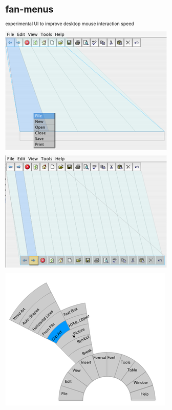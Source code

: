 # fan-menus
experimental UI to improve desktop mouse interaction speed


![Image of Float Menu](https://github.com/scottdavidoff/fan-menus/blob/main/images/floatMenu.gif)

![Image of Float Button](https://github.com/scottdavidoff/fan-menus/blob/main/images/floatButton.gif)

![Image of Fan Menu](https://github.com/scottdavidoff/fan-menus/blob/main/images/fanMenu04.png)

